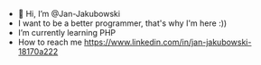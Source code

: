 - 👋 Hi, I’m @Jan-Jakubowski
- I want to be a better programmer, that's why I'm here :))
- I’m currently learning PHP
- How to reach me
https://www.linkedin.com/in/jan-jakubowski-18170a222

<!---
Jan-Jakubowski/Jan-Jakubowski is a ✨ special ✨ repository because its `README.md` (this file) appears on your GitHub profile.
You can click the Preview link to take a look at your changes.
--->

